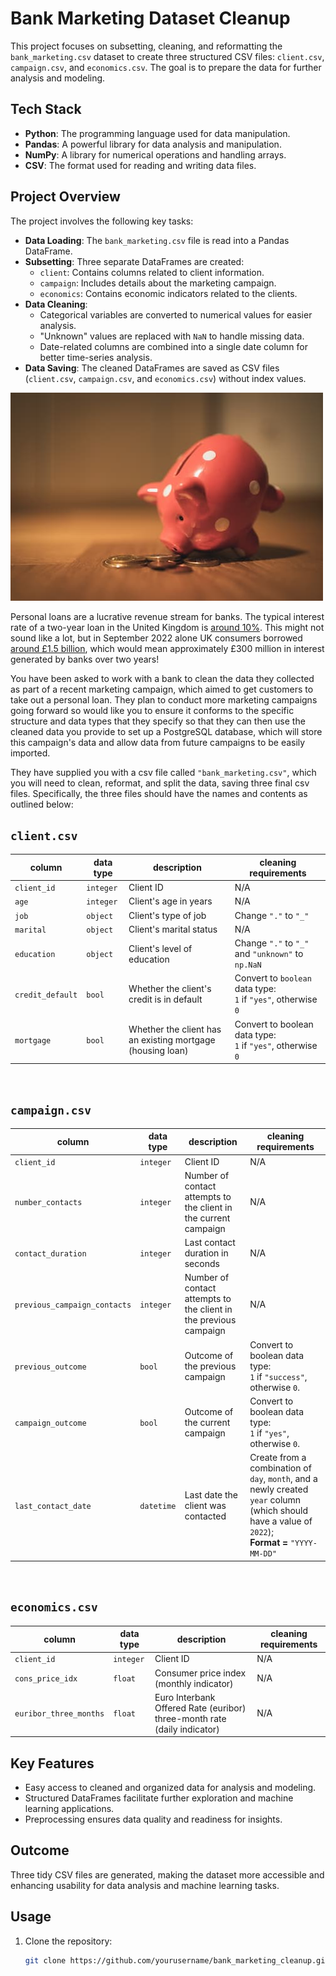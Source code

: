 # Bank Marketing Dataset Cleanup

This project focuses on subsetting, cleaning, and reformatting the `bank_marketing.csv` dataset to create three structured CSV files: `client.csv`, `campaign.csv`, and `economics.csv`. The goal is to prepare the data for further analysis and modeling.

## Tech Stack
- **Python**: The programming language used for data manipulation.
- **Pandas**: A powerful library for data analysis and manipulation.
- **NumPy**: A library for numerical operations and handling arrays.
- **CSV**: The format used for reading and writing data files.

## Project Overview
The project involves the following key tasks:
- **Data Loading**: The `bank_marketing.csv` file is read into a Pandas DataFrame.
- **Subsetting**: Three separate DataFrames are created:
  - `client`: Contains columns related to client information.
  - `campaign`: Includes details about the marketing campaign.
  - `economics`: Contains economic indicators related to the clients.
- **Data Cleaning**: 
  - Categorical variables are converted to numerical values for easier analysis.
  - "Unknown" values are replaced with `NaN` to handle missing data.
  - Date-related columns are combined into a single date column for better time-series analysis.
- **Data Saving**: The cleaned DataFrames are saved as CSV files (`client.csv`, `campaign.csv`, and `economics.csv`) without index values.

![Piggy bank](piggy_bank.jpg)

Personal loans are a lucrative revenue stream for banks. The typical interest rate of a two-year loan in the United Kingdom is [around 10%](https://www.experian.com/blogs/ask-experian/whats-a-good-interest-rate-for-a-personal-loan/). This might not sound like a lot, but in September 2022 alone UK consumers borrowed [around £1.5 billion](https://www.ukfinance.org.uk/system/files/2022-12/Household%20Finance%20Review%202022%20Q3-%20Final.pdf), which would mean approximately £300 million in interest generated by banks over two years!

You have been asked to work with a bank to clean the data they collected as part of a recent marketing campaign, which aimed to get customers to take out a personal loan. They plan to conduct more marketing campaigns going forward so would like you to ensure it conforms to the specific structure and data types that they specify so that they can then use the cleaned data you provide to set up a PostgreSQL database, which will store this campaign's data and allow data from future campaigns to be easily imported. 

They have supplied you with a csv file called `"bank_marketing.csv"`, which you will need to clean, reformat, and split the data, saving three final csv files. Specifically, the three files should have the names and contents as outlined below:

## `client.csv`

| column | data type | description | cleaning requirements |
|--------|-----------|-------------|-----------------------|
| `client_id` | `integer` | Client ID | N/A |
| `age` | `integer` | Client's age in years | N/A |
| `job` | `object` | Client's type of job | Change `"."` to `"_"` |
| `marital` | `object` | Client's marital status | N/A |
| `education` | `object` | Client's level of education | Change `"."` to `"_"` and `"unknown"` to `np.NaN` |
| `credit_default` | `bool` | Whether the client's credit is in default | Convert to `boolean` data type:<br> `1` if `"yes"`, otherwise `0` |
| `mortgage` | `bool` | Whether the client has an existing mortgage (housing loan) | Convert to boolean data type:<br> `1` if `"yes"`, otherwise `0` |

<br>

## `campaign.csv`

| column | data type | description | cleaning requirements |
|--------|-----------|-------------|-----------------------|
| `client_id` | `integer` | Client ID | N/A |
| `number_contacts` | `integer` | Number of contact attempts to the client in the current campaign | N/A |
| `contact_duration` | `integer` | Last contact duration in seconds | N/A |
| `previous_campaign_contacts` | `integer` | Number of contact attempts to the client in the previous campaign | N/A |
| `previous_outcome` | `bool` | Outcome of the previous campaign | Convert to boolean data type:<br> `1` if `"success"`, otherwise `0`. |
| `campaign_outcome` | `bool` | Outcome of the current campaign | Convert to boolean data type:<br> `1` if `"yes"`, otherwise `0`. |
| `last_contact_date` | `datetime` | Last date the client was contacted | Create from a combination of `day`, `month`, and a newly created `year` column (which should have a value of `2022`); <br> **Format =** `"YYYY-MM-DD"` |

<br>

## `economics.csv`

| column | data type | description | cleaning requirements |
|--------|-----------|-------------|-----------------------|
| `client_id` | `integer` | Client ID | N/A |
| `cons_price_idx` | `float` | Consumer price index (monthly indicator) | N/A |
| `euribor_three_months` | `float` | Euro Interbank Offered Rate (euribor) three-month rate (daily indicator) | N/A |



## Key Features
- Easy access to cleaned and organized data for analysis and modeling.
- Structured DataFrames facilitate further exploration and machine learning applications.
- Preprocessing ensures data quality and readiness for insights.

## Outcome
Three tidy CSV files are generated, making the dataset more accessible and enhancing usability for data analysis and machine learning tasks.

## Usage
1. Clone the repository:
   ```bash
   git clone https://github.com/yourusername/bank_marketing_cleanup.git
